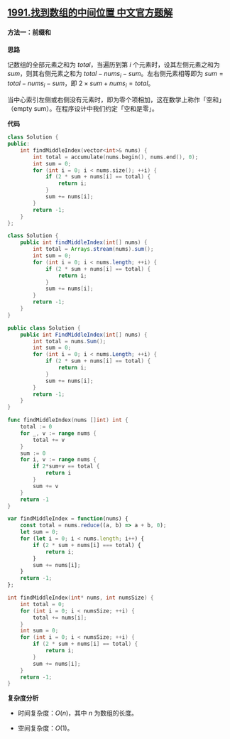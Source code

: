 ## [1991.找到数组的中间位置 中文官方题解](https://leetcode.cn/problems/find-the-middle-index-in-array/solutions/100000/zhao-dao-shu-zu-de-zhong-jian-wei-zhi-by-s8cy)
#### 方法一：前缀和

**思路**

记数组的全部元素之和为 $\textit{total}$，当遍历到第 $i$ 个元素时，设其左侧元素之和为 $\textit{sum}$，则其右侧元素之和为 $\textit{total}-\textit{nums}_i-\textit{sum}$。左右侧元素相等即为 $\textit{sum}=\textit{total}-\textit{nums}_i-\textit{sum}$，即 $2\times\textit{sum}+\textit{nums}_i=\textit{total}$。

当中心索引左侧或右侧没有元素时，即为零个项相加，这在数学上称作「空和」（$\text{empty sum}$）。在程序设计中我们约定「空和是零」。

**代码**

```C++ [sol1-C++]
class Solution {
public:
    int findMiddleIndex(vector<int>& nums) {
        int total = accumulate(nums.begin(), nums.end(), 0);
        int sum = 0;
        for (int i = 0; i < nums.size(); ++i) {
            if (2 * sum + nums[i] == total) {
                return i;
            }
            sum += nums[i];
        }
        return -1;
    }
};
```

```Java [sol1-Java]
class Solution {
    public int findMiddleIndex(int[] nums) {
        int total = Arrays.stream(nums).sum();
        int sum = 0;
        for (int i = 0; i < nums.length; ++i) {
            if (2 * sum + nums[i] == total) {
                return i;
            }
            sum += nums[i];
        }
        return -1;
    }
}
```

```C# [sol1-C#]
public class Solution {
    public int FindMiddleIndex(int[] nums) {
        int total = nums.Sum();
        int sum = 0;
        for (int i = 0; i < nums.Length; ++i) {
            if (2 * sum + nums[i] == total) {
                return i;
            }
            sum += nums[i];
        }
        return -1;
    }
}
```

```Go [sol1-Golang]
func findMiddleIndex(nums []int) int {
    total := 0
    for _, v := range nums {
        total += v
    }
    sum := 0
    for i, v := range nums {
        if 2*sum+v == total {
            return i
        }
        sum += v
    }
    return -1
}
```

```JavaScript [sol1-JavaScript]
var findMiddleIndex = function(nums) {
    const total = nums.reduce((a, b) => a + b, 0);
    let sum = 0;
    for (let i = 0; i < nums.length; i++) {
        if (2 * sum + nums[i] === total) {
            return i;
        }
        sum += nums[i];
    }
    return -1;
};
```

```C [sol1-C]
int findMiddleIndex(int* nums, int numsSize) {
    int total = 0;
    for (int i = 0; i < numsSize; ++i) {
        total += nums[i];
    }
    int sum = 0;
    for (int i = 0; i < numsSize; ++i) {
        if (2 * sum + nums[i] == total) {
            return i;
        }
        sum += nums[i];
    }
    return -1;
}
```

**复杂度分析**

* 时间复杂度：$O(n)$，其中 $n$ 为数组的长度。

* 空间复杂度：$O(1)$。
